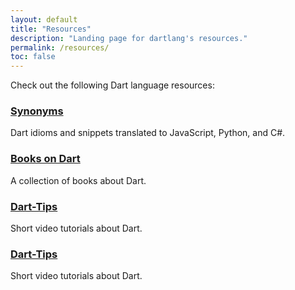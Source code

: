 ```yaml
---
layout: default
title: "Resources"
description: "Landing page for dartlang's resources."
permalink: /resources/
toc: false
---
```


Check out the following Dart language resources:

<div class="card-grid">
  <div class="card">
    <h3><a href="/resources/synonyms">Synonyms</a></h3>
    <p>Dart idioms and snippets translated to JavaScript, Python, and C#.</p>
  </div>

  <div class="card">
    <h3><a href="/resources/books">Books on Dart</a></h3>
    <p>A collection of books about Dart.</p>
  </div>

  <div class="card">
    <h3><a href="/resources/dart-tips">Dart-Tips</a></h3>
    <p>Short video tutorials about Dart.</p>
  </div>

  <div class="card">
    <h3><a href="/resources/authors/">Dart-Tips</a></h3>
    <p>Short video tutorials about Dart.</p>
  </div>
</div>

